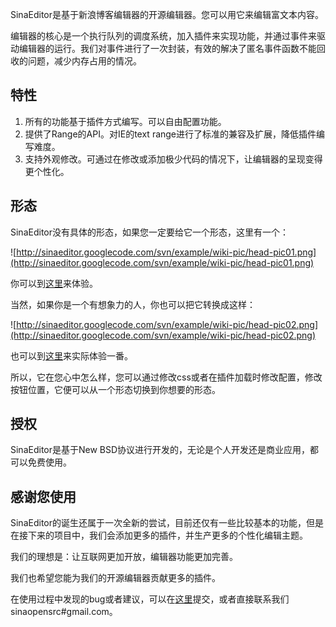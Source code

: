 SinaEditor是基于新浪博客编辑器的开源编辑器。您可以用它来编辑富文本内容。

编辑器的核心是一个执行队列的调度系统，加入插件来实现功能，并通过事件来驱动编辑器的运行。我们对事件进行了一次封装，有效的解决了匿名事件函数不能回收的问题，减少内存占用的情况。

## 特性 ##

  1. 所有的功能基于插件方式编写。可以自由配置功能。
  1. 提供了Range的API。对IE的text range进行了标准的兼容及扩展，降低插件编写难度。
  1. 支持外观修改。可通过在修改或添加极少代码的情况下，让编辑器的呈现变得更个性化。

## 形态 ##

SinaEditor没有具体的形态，如果您一定要给它一个形态，这里有一个：

![http://sinaeditor.googlecode.com/svn/example/wiki-pic/head-pic01.png](http://sinaeditor.googlecode.com/svn/example/wiki-pic/head-pic01.png)

你可以到[这里](http://sinaeditor.googlecode.com/svn/example/custom-plugin/helloworld.html)来体验。

当然，如果你是一个有想象力的人，你也可以把它转换成这样：

![http://sinaeditor.googlecode.com/svn/example/wiki-pic/head-pic02.png](http://sinaeditor.googlecode.com/svn/example/wiki-pic/head-pic02.png)

也可以到[这里](http://sinaeditor.googlecode.com/svn/example/custom-style/demo.html)来实际体验一番。

所以，它在您心中怎么样，您可以通过修改css或者在插件加载时修改配置，修改按钮位置，它便可以从一个形态切换到你想要的形态。

## 授权 ##

SinaEditor是基于New BSD协议进行开发的，无论是个人开发还是商业应用，都可以免费使用。

## 感谢您使用 ##

SinaEditor的诞生还属于一次全新的尝试，目前还仅有一些比较基本的功能，但是在接下来的项目中，我们会添加更多的插件，并生产更多的个性化编辑主题。

我们的理想是：让互联网更加开放，编辑器功能更加完善。

我们也希望您能为我们的开源编辑器贡献更多的插件。

在使用过程中发现的bug或者建议，可以在[这里](http://code.google.com/p/sinaeditor/issues/list)提交，或者直接联系我们sinaopensrc#gmail.com。